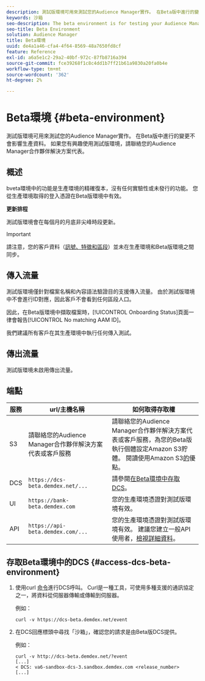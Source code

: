 ```yaml
---
description: 測試版環境可用來測試您的Audience Manager實作。 在Beta版中進行的變更不會影響生產資料。 如果您有興趣使用測試版環境，請聯絡您的Audience Manager合作夥伴解決方案代表。
keywords: 沙箱
seo-description: The beta environment is for testing your Audience Manager implementation. Changes made in beta do not affect production data. Contact your Audience Manager Partner Solutions representative if you're interested in using the beta environment.
seo-title: Beta Environment
solution: Audience Manager
title: Beta環境
uuid: de4a1a46-cfa4-4f64-8569-48a7650fd8cf
feature: Reference
exl-id: a6a5e1c2-29a2-40bf-972c-87fb8716a394
source-git-commit: fce39268f1c8c4dd1b7ff21b61a9830a20fa0b4e
workflow-type: tm+mt
source-wordcount: '362'
ht-degree: 2%

---
```


# Beta環境 {#beta-environment}

測試版環境可用來測試您的Audience Manager實作。 在Beta版中進行的變更不會影響生產資料。 如果您有興趣使用測試版環境，請聯絡您的Audience Manager合作夥伴解決方案代表。

## 概述

bveta環境中的功能是生產環境的精確復本，沒有任何實驗性或未發行的功能。 您從生產環境取得的登入憑證在Beta版環境中有效。

**更新排程**

測試版環境會在每個月的月底非尖峰時段更新。

>[!IMPORTANT]
>
>請注意，您的客戶資料（[訊號、特徵和區段](https://experienceleague.adobe.com/docs/audience-manager/user-guide/reference/signal-trait-segment.html?lang=en)）並未在生產環境和Beta版環境之間同步。

## 傳入流量

測試版環境僅針對檔案名稱和內容語法驗證目的支援傳入流量。 由於測試版環境中不會進行ID對應，因此客戶不會看到任何區段人口。

因此，在Beta版環境中擷取檔案時，[!UICONTROL Onboarding Status]頁面一律會報告[!UICONTROL No matching AAM ID]。

我們建議所有客戶在其生產環境中執行任何傳入測試。

## 傳出流量

測試版環境未啟用傳出流量。

## 端點

| 服務 | url/主機名稱 | 如何取得存取權 |
|--- |--- | --- |
| S3 | 請聯絡您的Audience Manager合作夥伴解決方案代表或客戶服務 | 請聯絡您的Audience Manager合作夥伴解決方案代表或客戶服務，為您的Beta版執行個體設定Amazon S3貯體。 閱讀使用Amazon S3[的](../reference/amazon-s3.md)優點。 |
| DCS | `https://dcs-beta.demdex.net/...` | 請參閱[在Beta環境中存取DCS](../reference/beta-environment.md#access-dcs-beta-environment)。 |
| UI | `https://bank-beta.demdex.com` | 您的生產環境憑證對測試版環境有效。 |
| API | `https://api-beta.demdex.com/...` | 您的生產環境憑證對測試版環境有效。 建議您建立一般API使用者，[檢視詳細資料](../api/rest-api-main/aam-api-getting-started.md#requirements)。 |

## 存取Beta環境中的DCS {#access-dcs-beta-environment}

1. 使用curl [命令](https://curl.haxx.se/docs/manpage.html)進行DCS呼叫。 Curl是一種工具，可使用多種支援的通訊協定之一，將資料從伺服器傳輸或傳輸到伺服器。

   例如：

   `curl -v https://dcs-beta.demdex.net/event`

1. 在DCS回應標頭中尋找「沙箱」，確認您的請求是由Beta版DCS提供。

   例如：

   ```
   curl -v http://dcs-beta.demdex.net/?event
   [...]
   < DCS: va6-sandbox-dcs-3.sandbox.demdex.com <release_number>
   [...]
   ```

<!--

1. Determine the load balancer's endpoint IP addresses.

   Run the `dig`  [command](https://en.wikipedia.org/wiki/Dig_(command)) to determine the IP address of the nearest load balancer. The `dig` command queries the Domain Name System and returns the name and IP addresses of the [!DNL Audience Manager] [!UICONTROL Data Collection Servers (DCS)].

   ```
   dig dcs-beta.demdex.net
   ...
   dcs-sandbox-1754093861.us-east-1.elb.amazonaws.com. 60 IN A 52.87.15.51
   dcs-sandbox-1754093861.us-east-1.elb.amazonaws.com. 60 IN A 50.16.150.8
   dcs-sandbox-1754093861.us-east-1.elb.amazonaws.com. 60 IN A 52.2.228.100
   ```

2. Using one of the addresses in the above table, add a static DNS entry in the [!DNL /etc/hosts] file.

   On Windows, modify [!DNL c:\WINDOWS\system32\drivers\etc\hosts].

   For example:

   [!DNL 52.87.15.51 *`samplepartner`*.demdex.net]

   >[!NOTE]
   >
   >The addresses change occasionally, so you must keep your [!DNL /etc/hosts] file up to date.

   Additionally, if you need to set up ID synchronization, you must add a similar entry for [!DNL dpm.demdex.net.]

   [!DNL 52.87.15.51 dpm.demdex.net]. 

3. Make a DCS call, using the `curl` [command](https://curl.haxx.se/docs/manpage.html). Curl is a tool to transfer data from or to a server, using one of many supported protocols.

   For example:

   [!DNL https://<domain>/event?product=camera] 

4. Verify that your request was served by the beta DCS by looking for "sandbox" in the DCS response header.

   For example:

   ```
   curl -v https://dcs-beta.demdex.net/?event
   [...]
   < DCS: va6-sandbox-dcs-3.sandbox.demdex.com <release_number>
   [...]
   ```

   -->
